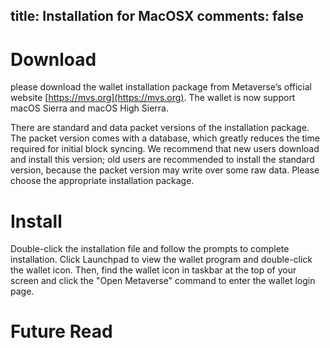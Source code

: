 title: Installation for MacOSX
comments: false
---

# Download 
please download the wallet installation package from Metaverse’s official website [https://mvs.org](https://mvs.org). The wallet is now support macOS Sierra and macOS High Sierra.

There are standard and data packet versions of the installation package. The packet version comes with a database, which greatly reduces the time required for initial block syncing. We recommend that new users download and install this version; old users are recommended to install the standard version, because the packet version may write over some raw data. Please choose the appropriate installation package.

# Install
Double-click the installation file and follow the prompts to complete installation. Click Launchpad to view the wallet program and double-click the wallet icon. Then, find the wallet icon in taskbar at the top of your screen and click the "Open Metaverse" command to enter the wallet login page.

# Future Read

